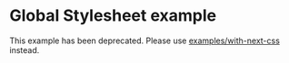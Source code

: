 # Global Stylesheet example

This example has been deprecated. Please use [examples/with-next-css](../with-next-css) instead.
